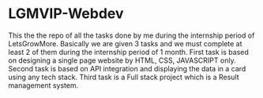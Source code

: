 # LGMVIP-Webdev
This the the repo of all the tasks done by me during the internship period of LetsGrowMore. Basically we are given 3 tasks and we must complete at least 2 of them during the internship period of 1 month. First task is based on designing a single page website by HTML, CSS, JAVASCRIPT only. Second task is based on API integration and displaying the data in a card using any tech stack. Third task is a Full stack project which is a Result management system.

